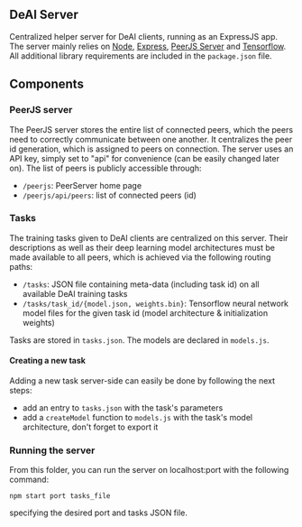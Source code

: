 ## DeAI Server

Centralized helper server for DeAI clients, running as an ExpressJS app. The server mainly relies on [Node](https://nodejs.org/en/), [Express](https://expressjs.com/), [PeerJS Server](https://github.com/peers/peerjs-server) and [Tensorflow](https://www.tensorflow.org/js). All additional library requirements are included in the ```package.json``` file.

## Components

### PeerJS server
The PeerJS server stores the entire list of connected peers, which the peers need to correctly communicate between one another. It centralizes the peer id generation, which is assigned to peers on connection. The server uses an API key, simply set to "api" for convenience (can be easily changed later on). The list of peers is publicly accessible through:

- ```/peerjs```: PeerServer home page
- ```/peerjs/api/peers```: list of connected peers (id)

### Tasks

The training tasks given to DeAI clients are centralized on this server. Their descriptions as well as their deep learning model architectures must be made available to all peers, which is achieved via the following routing paths:

- ```/tasks```: JSON file containing meta-data (including task id) on all available DeAI training tasks
- ```/tasks/task_id/{model.json, weights.bin}```: Tensorflow neural network model files for the given task id (model architecture & initialization weights)

Tasks are stored in ```tasks.json```. The models are declared in ```models.js```.

#### Creating a new task

Adding a new task server-side can easily be done by following the next steps:

- add an entry to `tasks.json` with the task's parameters
- add a `createModel` function to `models.js` with the task's model architecture, don't forget to export it

### Running the server

From this folder, you can run the server on localhost:port with the following command:
```
npm start port tasks_file
```
specifying the desired port and tasks JSON file.
